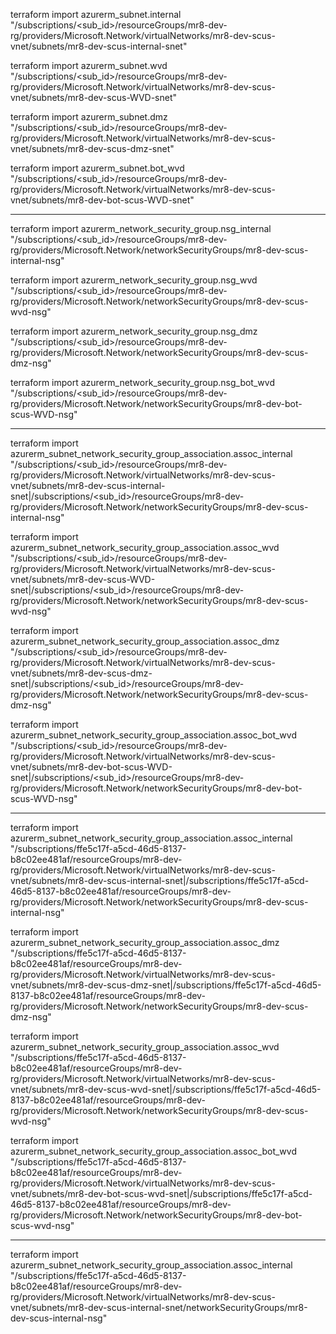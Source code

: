 terraform import azurerm_subnet.internal "/subscriptions/<sub_id>/resourceGroups/mr8-dev-rg/providers/Microsoft.Network/virtualNetworks/mr8-dev-scus-vnet/subnets/mr8-dev-scus-internal-snet"

terraform import azurerm_subnet.wvd "/subscriptions/<sub_id>/resourceGroups/mr8-dev-rg/providers/Microsoft.Network/virtualNetworks/mr8-dev-scus-vnet/subnets/mr8-dev-scus-WVD-snet"

terraform import azurerm_subnet.dmz "/subscriptions/<sub_id>/resourceGroups/mr8-dev-rg/providers/Microsoft.Network/virtualNetworks/mr8-dev-scus-vnet/subnets/mr8-dev-scus-dmz-snet"

terraform import azurerm_subnet.bot_wvd "/subscriptions/<sub_id>/resourceGroups/mr8-dev-rg/providers/Microsoft.Network/virtualNetworks/mr8-dev-scus-vnet/subnets/mr8-dev-bot-scus-WVD-snet"

---------------------------------------------------

terraform import azurerm_network_security_group.nsg_internal "/subscriptions/<sub_id>/resourceGroups/mr8-dev-rg/providers/Microsoft.Network/networkSecurityGroups/mr8-dev-scus-internal-nsg"

terraform import azurerm_network_security_group.nsg_wvd "/subscriptions/<sub_id>/resourceGroups/mr8-dev-rg/providers/Microsoft.Network/networkSecurityGroups/mr8-dev-scus-wvd-nsg"

terraform import azurerm_network_security_group.nsg_dmz "/subscriptions/<sub_id>/resourceGroups/mr8-dev-rg/providers/Microsoft.Network/networkSecurityGroups/mr8-dev-scus-dmz-nsg"

terraform import azurerm_network_security_group.nsg_bot_wvd "/subscriptions/<sub_id>/resourceGroups/mr8-dev-rg/providers/Microsoft.Network/networkSecurityGroups/mr8-dev-bot-scus-WVD-nsg"




-----------------------------------

terraform import azurerm_subnet_network_security_group_association.assoc_internal "/subscriptions/<sub_id>/resourceGroups/mr8-dev-rg/providers/Microsoft.Network/virtualNetworks/mr8-dev-scus-vnet/subnets/mr8-dev-scus-internal-snet|/subscriptions/<sub_id>/resourceGroups/mr8-dev-rg/providers/Microsoft.Network/networkSecurityGroups/mr8-dev-scus-internal-nsg"

terraform import azurerm_subnet_network_security_group_association.assoc_wvd "/subscriptions/<sub_id>/resourceGroups/mr8-dev-rg/providers/Microsoft.Network/virtualNetworks/mr8-dev-scus-vnet/subnets/mr8-dev-scus-WVD-snet|/subscriptions/<sub_id>/resourceGroups/mr8-dev-rg/providers/Microsoft.Network/networkSecurityGroups/mr8-dev-scus-wvd-nsg"

terraform import azurerm_subnet_network_security_group_association.assoc_dmz "/subscriptions/<sub_id>/resourceGroups/mr8-dev-rg/providers/Microsoft.Network/virtualNetworks/mr8-dev-scus-vnet/subnets/mr8-dev-scus-dmz-snet|/subscriptions/<sub_id>/resourceGroups/mr8-dev-rg/providers/Microsoft.Network/networkSecurityGroups/mr8-dev-scus-dmz-nsg"

terraform import azurerm_subnet_network_security_group_association.assoc_bot_wvd "/subscriptions/<sub_id>/resourceGroups/mr8-dev-rg/providers/Microsoft.Network/virtualNetworks/mr8-dev-scus-vnet/subnets/mr8-dev-bot-scus-WVD-snet|/subscriptions/<sub_id>/resourceGroups/mr8-dev-rg/providers/Microsoft.Network/networkSecurityGroups/mr8-dev-bot-scus-WVD-nsg"



---------

terraform import azurerm_subnet_network_security_group_association.assoc_internal \
"/subscriptions/ffe5c17f-a5cd-46d5-8137-b8c02ee481af/resourceGroups/mr8-dev-rg/providers/Microsoft.Network/virtualNetworks/mr8-dev-scus-vnet/subnets/mr8-dev-scus-internal-snet\|/subscriptions/ffe5c17f-a5cd-46d5-8137-b8c02ee481af/resourceGroups/mr8-dev-rg/providers/Microsoft.Network/networkSecurityGroups/mr8-dev-scus-internal-nsg"

terraform import azurerm_subnet_network_security_group_association.assoc_dmz \
"/subscriptions/ffe5c17f-a5cd-46d5-8137-b8c02ee481af/resourceGroups/mr8-dev-rg/providers/Microsoft.Network/virtualNetworks/mr8-dev-scus-vnet/subnets/mr8-dev-scus-dmz-snet\|/subscriptions/ffe5c17f-a5cd-46d5-8137-b8c02ee481af/resourceGroups/mr8-dev-rg/providers/Microsoft.Network/networkSecurityGroups/mr8-dev-scus-dmz-nsg"

terraform import azurerm_subnet_network_security_group_association.assoc_wvd \
"/subscriptions/ffe5c17f-a5cd-46d5-8137-b8c02ee481af/resourceGroups/mr8-dev-rg/providers/Microsoft.Network/virtualNetworks/mr8-dev-scus-vnet/subnets/mr8-dev-scus-wvd-snet\|/subscriptions/ffe5c17f-a5cd-46d5-8137-b8c02ee481af/resourceGroups/mr8-dev-rg/providers/Microsoft.Network/networkSecurityGroups/mr8-dev-scus-wvd-nsg"

terraform import azurerm_subnet_network_security_group_association.assoc_bot_wvd \
"/subscriptions/ffe5c17f-a5cd-46d5-8137-b8c02ee481af/resourceGroups/mr8-dev-rg/providers/Microsoft.Network/virtualNetworks/mr8-dev-scus-vnet/subnets/mr8-dev-bot-scus-wvd-snet\|/subscriptions/ffe5c17f-a5cd-46d5-8137-b8c02ee481af/resourceGroups/mr8-dev-rg/providers/Microsoft.Network/networkSecurityGroups/mr8-dev-bot-scus-wvd-nsg"

----------

terraform import azurerm_subnet_network_security_group_association.assoc_internal \
"/subscriptions/ffe5c17f-a5cd-46d5-8137-b8c02ee481af/resourceGroups/mr8-dev-rg/providers/Microsoft.Network/virtualNetworks/mr8-dev-scus-vnet/subnets/mr8-dev-scus-internal-snet/networkSecurityGroups/mr8-dev-scus-internal-nsg"